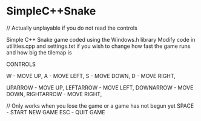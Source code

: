 # SimpleC++Snake

// Actually unplayable if you do not read the controls

Simple C++ Snake game coded using the Windows.h library
Modify code in utilities.cpp and settings.txt if you wish to change how 
fast the game runs and how big the tilemap is


CONTROLS

W - MOVE UP,
A - MOVE LEFT,
S - MOVE DOWN,
D - MOVE RIGHT,

UPARROW - MOVE UP,
LEFTARROW - MOVE LEFT,
DOWNARROW - MOVE DOWN,
RIGHTARROW - MOVE RIGHT,

// Only works when you lose the game or a game has not begun yet
SPACE - START NEW GAME
ESC - QUIT GAME
